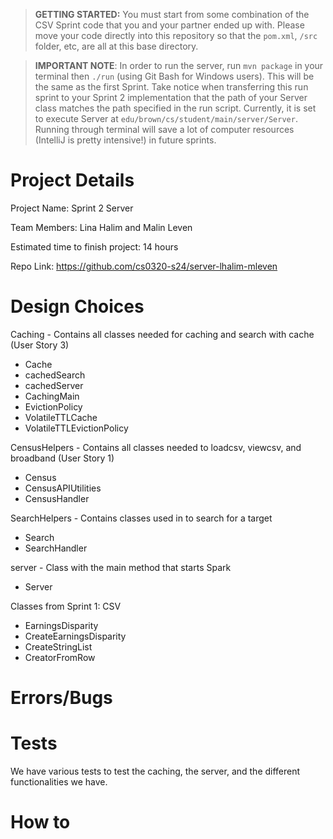 > **GETTING STARTED:** You must start from some combination of the CSV Sprint code that you and your partner ended up with. Please move your code directly into this repository so that the `pom.xml`, `/src` folder, etc, are all at this base directory.

> **IMPORTANT NOTE**: In order to run the server, run `mvn package` in your terminal then `./run` (using Git Bash for Windows users). This will be the same as the first Sprint. Take notice when transferring this run sprint to your Sprint 2 implementation that the path of your Server class matches the path specified in the run script. Currently, it is set to execute Server at `edu/brown/cs/student/main/server/Server`. Running through terminal will save a lot of computer resources (IntelliJ is pretty intensive!) in future sprints.

# Project Details

Project Name: Sprint 2 Server

Team Members: Lina Halim and Malin Leven

Estimated time to finish project: 14 hours

Repo Link: https://github.com/cs0320-s24/server-lhalim-mleven

# Design Choices

Caching - Contains all classes needed for caching and search with cache (User Story 3)
- Cache
- cachedSearch
- cachedServer
- CachingMain
- EvictionPolicy
- VolatileTTLCache
- VolatileTTLEvictionPolicy

CensusHelpers - Contains all classes needed to loadcsv, viewcsv, and broadband (User Story 1)
- Census
- CensusAPIUtilities
- CensusHandler

SearchHelpers - Contains classes used in to search for a target
- Search
- SearchHandler

server - Class with the main method that starts Spark
- Server

Classes from Sprint 1: CSV
- EarningsDisparity
- CreateEarningsDisparity
- CreateStringList
- CreatorFromRow

# Errors/Bugs

# Tests

We have various tests to test the caching, the server, and the different functionalities we have.

# How to
